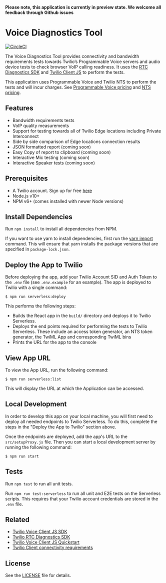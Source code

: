 **Please note, this application is currently in preview state. We welcome all feedback through Github issues**

# Voice Diagnostics Tool

[![CircleCI](https://circleci.com/gh/twilio/rtc-diagnostics-react-app.svg?style=svg)](https://circleci.com/gh/twilio/rtc-diagnostics-react-app)

The Voice Diagnostics Tool provides connectivity and bandwidth requirements tests towards Twilio’s Programmable Voice servers and audio device tests to check browser VoIP calling readiness. It uses the [RTC Diagnostics SDK](https://github.com/twilio/rtc-diagnostics) and [Twilio Client JS](https://github.com/twilio/twilio-client.js) to perform the tests.

This application uses Programmable Voice and Twilio NTS to perform the tests and will incur charges. See [Programmable Voice pricing](https://www.twilio.com/voice/pricing) and [NTS pricing](https://www.twilio.com/stun-turn/pricing).

## Features

- Bandwidth requirements tests
- VoIP quality measurements
- Support for testing towards all of Twilio Edge locations including Private Interconnect
- Side by side comparison of Edge locations connection results
- JSON formatted report (coming soon)
- Easy Copy of report to clipboard (coming soon)
- Interactive Mic testing (coming soon)
- Interactive Speaker tests (coming soon)

## Prerequisites

- A Twilio account. Sign up for free [here](https://www.twilio.com/try-twilio)
- Node.js v10+
- NPM v6+ (comes installed with newer Node versions)

## Install Dependencies

Run `npm install` to install all dependencies from NPM.

If you want to use yarn to install dependencies, first run the [yarn import](https://classic.yarnpkg.com/en/docs/cli/import/) command. This will ensure that yarn installs the package versions that are specified in `package-lock.json`.

## Deploy the App to Twilio

Before deploying the app, add your Twilio Account SID and Auth Token to the `.env` file (see `.env.example` for an example). The app is deployed to Twilio with a single command:

`$ npm run serverless:deploy`

This performs the following steps:

- Builds the React app in the `build/` directory and deploys it to Twilio Serverless.
- Deploys the end points required for performing the tests to Twilio Serverless. These include an access token generator, an NTS token generator, the TwiML App and corresponding TwiML bins
- Prints the URL for the app to the console

## View App URL

To view the App URL, run the following command:

`$ npm run serverless:list`

This will display the URL at which the Application can be accessed.

## Local Development

In order to develop this app on your local machine, you will first need to deploy all needed endpoints to Twilio Serverless. To do this, complete the steps in the "Deploy the App to Twilio" section above.

Once the endpoints are deployed, add the app's URL to the `src/setupProxy.js` file. Then you can start a local development server by running the following command:

`$ npm run start`

## Tests

Run `npm test` to run all unit tests.

Run `npm run test:serverless` to run all unit and E2E tests on the Serverless scripts. This requires that your Twilio account credentials are stored in the `.env` file.

## Related

- [Twilio Voice Client JS SDK](https://github.com/twilio/twilio-client.js)
- [Twilio RTC Diagnostics SDK](https://github.com/twilio/rtc-diagnostics)
- [Twilio Voice Client JS Quickstart](https://github.com/TwilioDevEd/client-quickstart-js)
- [Twilio Client connectivity requirements](https://www.twilio.com/docs/voice/client/javascript/voice-client-js-and-mobile-sdks-network-connectivity-requirements)

## License

See the [LICENSE](LICENSE) file for details.
